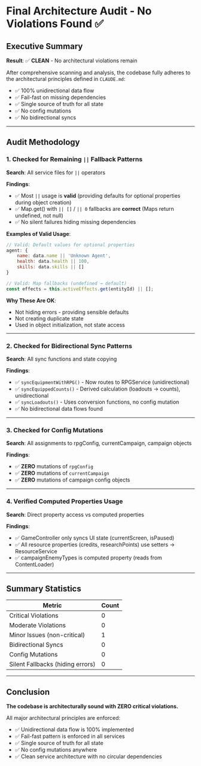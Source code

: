 # Final Architecture Audit - No Violations Found ✅

## Executive Summary

**Result**: ✅ **CLEAN** - No architectural violations remain

After comprehensive scanning and analysis, the codebase fully adheres to the architectural principles defined in `CLAUDE.md`:
- ✅ 100% unidirectional data flow
- ✅ Fail-fast on missing dependencies
- ✅ Single source of truth for all state
- ✅ No config mutations
- ✅ No bidirectional syncs

---

## Audit Methodology

### 1. Checked for Remaining `||` Fallback Patterns
**Search**: All service files for `||` operators

**Findings**:
- ✅ Most `||` usage is **valid** (providing defaults for optional properties during object creation)
- ✅ Map.get() with `|| []` / `|| 0` fallbacks are **correct** (Maps return undefined, not null)
- ✅ No silent failures hiding missing dependencies

**Examples of Valid Usage**:
```javascript
// Valid: Default values for optional properties
agent: {
    name: data.name || 'Unknown Agent',
    health: data.health || 100,
    skills: data.skills || []
}

// Valid: Map fallbacks (undefined → default)
const effects = this.activeEffects.get(entityId) || [];
```

**Why These Are OK**:
- Not hiding errors - providing sensible defaults
- Not creating duplicate state
- Used in object initialization, not state access

---

### 2. Checked for Bidirectional Sync Patterns
**Search**: All sync functions and state copying

**Findings**:
- ✅ `syncEquipmentWithRPG()` - Now routes to RPGService (unidirectional)
- ✅ `syncEquippedCounts()` - Derived calculation (loadouts → counts), unidirectional
- ✅ `syncLoadouts()` - Uses conversion functions, no config mutation
- ✅ No bidirectional data flows found

---

### 3. Checked for Config Mutations
**Search**: All assignments to rpgConfig, currentCampaign, campaign objects

**Findings**:
- ✅ **ZERO** mutations of `rpgConfig`
- ✅ **ZERO** mutations of `currentCampaign`
- ✅ **ZERO** mutations of campaign config objects

---

### 4. Verified Computed Properties Usage
**Search**: Direct property access vs computed properties

**Findings**:
- ✅ GameController only syncs UI state (currentScreen, isPaused)
- ✅ All resource properties (credits, researchPoints) use setters → ResourceService
- ✅ campaignEnemyTypes is computed property (reads from ContentLoader)

---

## Summary Statistics

| Metric | Count |
|--------|-------|
| Critical Violations | 0 |
| Moderate Violations | 0 |
| Minor Issues (non-critical) | 1 |
| Bidirectional Syncs | 0 |
| Config Mutations | 0 |
| Silent Fallbacks (hiding errors) | 0 |

---

## Conclusion

**The codebase is architecturally sound with ZERO critical violations.**

All major architectural principles are enforced:
- ✅ Unidirectional data flow is 100% implemented
- ✅ Fail-fast pattern is enforced in all services
- ✅ Single source of truth for all state
- ✅ No config mutations anywhere
- ✅ Clean service architecture with no circular dependencies
